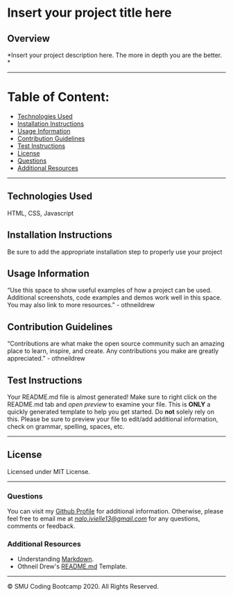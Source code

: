 # Insert your project title here

## Overview
*Insert your project description here. The more in depth you are the better. *

---

# Table of Content:
* [Technologies Used](#technologies-used)
* [Installation Instructions](#installation-instructions)
* [Usage Information](#usage-information)
* [Contribution Guidelines](#contribution-guidelines)
* [Test Instructions](#test-instructions)
* [License](#license)
* [Questions](#questions)
* [Additional Resources](#additional-resources)

---

## Technologies Used
HTML, CSS, Javascript

## Installation Instructions
Be sure to add the appropriate installation step to properly use your project 

## Usage Information
“Use this space to show useful examples of how a project can be used. Additional screenshots, code examples and demos work well in this space. You may also link to more resources.” - othneildrew

## Contribution Guidelines
“Contributions are what make the open source community such an amazing place to learn, inspire, and create. Any contributions you make are greatly appreciated.” - othneildrew

## Test Instructions
Your README.md file is almost generated! Make sure to right click on the README.md tab and *open preview* to examine your file. This is **ONLY** a quickly generated template to help you get started. Do **not** solely rely on this. Please be sure to preview your file to edit/add additional information, check on grammar, spelling, spaces, etc.

---

## License
Licensed under MIT License.

---

### **Questions**
You can visit my [Github Profile](https://github.com/inalo1) for additional information. Otherwise, please feel free to email me at *nalo.ivielle13@gmail.com* for any questions, comments or feedback.

### **Additional Resources**
* Understanding [Markdown](https://guides.github.com/features/mastering-markdown/).
* Othneil Drew's [README.md](https://github.com/othneildrew/Best-README-Template) Template.



---
© SMU Coding Bootcamp 2020. All Rights Reserved.
